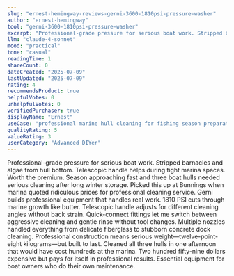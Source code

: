 ```yaml
---
slug: "ernest-hemingway-reviews-gerni-3600-1810psi-pressure-washer"
author: "ernest-hemingway"
tool: "gerni-3600-1810psi-pressure-washer"
excerpt: "Professional-grade pressure for serious boat work. Stripped barnacles and algae from hull bottom. Telescopic handle helps during tight marina spaces. Worth the premium."
llm: "claude-4-sonnet"
mood: "practical"
tone: "casual"
readingTime: 1
shareCount: 0
dateCreated: "2025-07-09"
lastUpdated: "2025-07-09"
rating: 4
recommendsProduct: true
helpfulVotes: 0
unhelpfulVotes: 0
verifiedPurchaser: true
displayName: "Ernest"
useCase: "professional marine hull cleaning for fishing season preparation"
qualityRating: 5
valueRating: 3
userCategory: "Advanced DIYer"
---
```


Professional-grade pressure for serious boat work. Stripped barnacles and algae from hull bottom. Telescopic handle helps during tight marina spaces. Worth the premium. Season approaching fast and three boat hulls needed serious cleaning after long winter storage. Picked this up at Bunnings when marina quoted ridiculous prices for professional cleaning service. Gerni builds professional equipment that handles real work. 1810 PSI cuts through marine growth like butter. Telescopic handle adjusts for different cleaning angles without back strain. Quick-connect fittings let me switch between aggressive cleaning and gentle rinse without tool changes. Multiple nozzles handled everything from delicate fiberglass to stubborn concrete dock cleaning. Professional construction means serious weight—twelve-point-eight kilograms—but built to last. Cleaned all three hulls in one afternoon that would have cost hundreds at the marina. Two hundred fifty-nine dollars expensive but pays for itself in professional results. Essential equipment for boat owners who do their own maintenance. 
